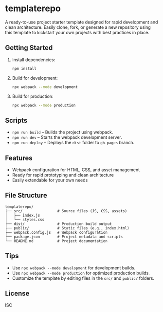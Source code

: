 # templaterepo

A ready-to-use project starter template designed for rapid development and clean architecture. Easily clone, fork, or generate a new repository using this template to kickstart your own projects with best practices in place.

## Getting Started

1. Install dependencies:

   ```sh
   npm install
   ```

2. Build for development:

   ```sh
   npx webpack --mode development
   ```

3. Build for production:
   ```sh
   npx webpack --mode production
   ```

## Scripts

- `npm run build` – Builds the project using webpack.
- `npm run dev` – Starts the webpack development server.
- `npm run deploy` – Deploys the `dist` folder to `gh-pages` branch.

## Features

- Webpack configuration for HTML, CSS, and asset management
- Ready for rapid prototyping and clean architecture
- Easily extendable for your own needs

## File Structure

```
templaterepo/
├── src/                # Source files (JS, CSS, assets)
│   ├── index.js
│   └── styles.css
├── dist/               # Production build output
├── public/             # Static files (e.g., index.html)
├── webpack.config.js   # Webpack configuration
├── package.json        # Project metadata and scripts
└── README.md           # Project documentation
```

## Tips

- Use `npx webpack --mode development` for development builds.
- Use `npx webpack --mode production` for optimized production builds.
- Customize the template by editing files in the `src/` and `public/` folders.

## License

ISC
